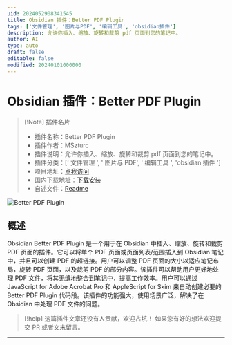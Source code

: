 ```yaml
---
uid: 2024052908341545
title: Obsidian 插件：Better PDF Plugin
tags: ['文件管理', '图片与PDF', '编辑工具', 'obsidian插件']
description: 允许你插入、缩放、旋转和裁剪 pdf 页面到您的笔记中。
author: AI
type: auto
draft: false
editable: false
modified: 20240101000000
---
```


# Obsidian 插件：Better PDF Plugin

> [!Note] 插件名片
> - 插件名称：Better PDF Plugin
> - 插件作者：MSzturc
> - 插件说明：允许你插入、缩放、旋转和裁剪 pdf 页面到您的笔记中。
> - 插件分类：[' 文件管理 ', ' 图片与 PDF', ' 编辑工具 ', 'obsidian 插件 ']
> - 项目地址：[点我访问](https://github.com/MSzturc/obsidian-better-pdf-plugin)
> - 国内下载地址：[下载安装](https://pkmer.cn/products/plugin/pluginMarket/?better-pdf-plugin)
> - 自述文件：[Readme](https://ghproxy.net/https://raw.githubusercontent.com/MSzturc/obsidian-better-pdf-plugin/master/README.md)

![Better PDF Plugin](https://cdn.pkmer.cn/covers/better-pdf-plugin.gif!pkmer)

## 概述

Obsidian Better PDF Plugin 是一个用于在 Obsidian 中插入、缩放、旋转和裁剪 PDF 页面的插件。它可以将单个 PDF 页面或页面列表/范围插入到 Obsidian 笔记中，并且可以创建 PDF 的超链接。用户可以调整 PDF 页面的大小以适应笔记布局，旋转 PDF 页面，以及裁剪 PDF 的部分内容。该插件可以帮助用户更好地处理 PDF 文件，将其无缝地整合到笔记中，提高工作效率。用户可以通过 JavaScript for Adobe Acrobat Pro 和 AppleScript for Skim 来自动创建必要的 Better PDF Plugin 代码段。该插件的功能强大，使用场景广泛，解决了在 Obsidian 中处理 PDF 文件的问题。

> [!help]
> 这篇插件文章还没有人贡献，欢迎占坑！
> 如果您有好的想法欢迎提交 PR 或者文末留言。

---



